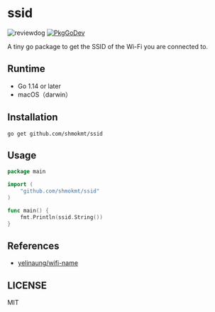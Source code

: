 # ssid

![reviewdog](https://github.com/shmokmt/ssid/workflows/reviewdog/badge.svg)
[![PkgGoDev](https://pkg.go.dev/badge/github.com/shmokmt/ssid?tab=doc)](https://pkg.go.dev/github.com/shmokmt/ssid?tab=doc)

A tiny go package to get the SSID of the Wi-Fi you are connected to.

## Runtime

- Go 1.14 or later
- macOS（darwin）

## Installation

```
go get github.com/shmokmt/ssid
```

## Usage

```go
package main

import (
    "github.com/shmokmt/ssid"
)

func main() {
    fmt.Println(ssid.String())
}
```

## References

- [yelinaung/wifi-name](https://github.com/yelinaung/wifi-name)

## LICENSE

MIT

